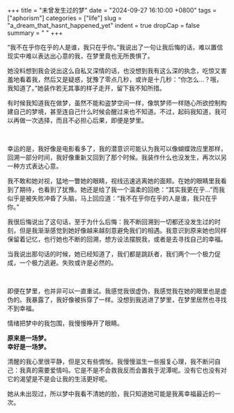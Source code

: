 +++
title = "未曾发生过的梦"
date = "2024-09-27 16:10:00 +0800"
tags = ["aphorism"]
categories = ["life"]
slug = "a_dream_that_hasnt_happened_yet"
indent = true
dropCap = false
summary = " "
+++


“我不在乎你在乎的人是谁，我只在乎你。”我说出了一句让我后悔的话，难以置信现实中难以表达出心意的我，在梦里竟也无所畏惧了。  

她没料想到我会说出这么自私又深情的话，也没想到我有这么深的执念，吃惊又害羞地看着我，然后又是疑惑，犹豫了零点几秒，或许是十几秒：“你怎么...？哦，我知道了。”她装作若无其事的样子走开，留下我不知所措。

有时候我知道我在做梦，虽然不能和盗梦空间一样，像筑梦师一样随心所欲控制构建自己的梦境，甚至连自己什么时候会醒过来也不知道。不过，起码我知道，我可以再做一次选择，而且不必担心后果，即便是梦里。

<br>

幸运的是，我好像是电影看多了，我的潜意识可能认为我可以像蝴蝶效应里那样，回溯一部分时间，我好像重新又回到了那个时候。我装作什么也没发生，再次以另一种方式表达心意。

我不敢和她对视，猛地一瞥她的眼睛，视线迅速逃离她的面颊。在她的眼睛里我看到了期待，也看到了犹豫。她还是给了我一个温柔的回绝：“其实我更在乎...”而我似乎是被失败冲昏了头脑，马上回应道：“我不在乎你在乎的人是谁，我只在乎你。”  

我很后悔说出了这句话，至于为什么后悔：我不断回溯到一切都还没发生过的时刻，但是我渐渐感觉到她好像越来越刻意避免我们的相遇。我意识到原来她也同样保留着记忆，也行她也不断的回溯，想方设法摆脱我，或者是去寻找自己的幸福。

当我说出那句话的时候，她已经知道了，我们都是跳跃者，我们两个一个极力促成，一个极力逃避。失败或许是必然的。  

<br>

即便在梦里，也并非可以一直重试。我感觉我很虚伪，我感觉我在她的眼里也是虚伪的。我暴露了，我好像被拆穿了一样。没想到我逃进了梦里，在梦里居然也寻找不到幸福。

情绪把梦中的我包围，我慢慢睁开了眼睛。

**原来是一场梦。**  
**幸好是一场梦。**

清醒的我心里很平静，但是又有些惆怅。我慢慢滋生一些报复心理，我不断问自己：我真的需要爱情吗。它是不是不会救我反而会置我于泥潭呢。没有它也没有对它的渴望是不是会让我的生活更好呢。   

她从未出现过，所以梦中我看不清她的脸，我只知道她可能是我离幸福最近的一次。  